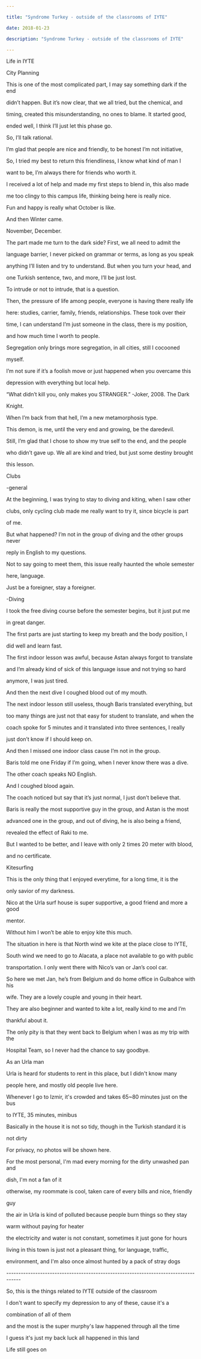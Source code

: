 ```yaml
---

title: "Syndrome Turkey - outside of the classrooms of IYTE"

date: 2018-01-23

description: "Syndrome Turkey - outside of the classrooms of IYTE"

---
```




Life in IYTE



City Planning



This is one of the most complicated part, I may say something dark if the end

didn’t happen. But it’s now clear, that we all tried, but the chemical, and

timing, created this misunderstanding, no ones to blame. It started good,

ended well, I think I’ll just let this phase go.



So, I’ll talk rational.



  



I’m glad that people are nice and friendly, to be honest I’m not initiative,



So, I tried my best to return this friendliness, I know what kind of man I

want to be, I’m always there for friends who worth it.



I received a lot of help and made my first steps to blend in, this also made

me too clingy to this campus life, thinking being here is really nice.



Fun and happy is really what October is like.



  

  



And then Winter came.



November, December.



The part made me turn to the dark side? First, we all need to admit the

language barrier, I never picked on grammar or terms, as long as you speak

anything I’ll listen and try to understand. But when you turn your head, and

one Turkish sentence, two, and more, I’ll be just lost.



To intrude or not to intrude, that is a question.



Then, the pressure of life among people, everyone is having there really life

here: studies, carrier, family, friends, relationships. These took over their

time, I can understand I’m just someone in the class, there is my position,

and how much time I worth to people.



  



Segregation only brings more segregation, in all cities, still I cocooned

myself.



I’m not sure if it’s a foolish move or just happened when you overcame this

depression with everything but local help.



“What didn’t kill you, only makes you STRANGER.” -Joker, 2008. The Dark

Knight.



When I’m back from that hell, I’m a new metamorphosis type.



  



This demon, is me, until the very end and growing, be the daredevil.



Still, I’m glad that I chose to show my true self to the end, and the people

who didn’t gave up. We all are kind and tried, but just some destiny brought

this lesson.



  



Clubs



-general



At the beginning, I was trying to stay to diving and kiting, when I saw other

clubs, only cycling club made me really want to try it, since bicycle is part

of me.



But what happened? I’m not in the group of diving and the other groups never

reply in English to my questions.



Not to say going to meet them, this issue really haunted the whole semester

here, language.



Just be a foreigner, stay a foreigner.



  



-Diving



I took the free diving course before the semester begins, but it just put me

in great danger.



The first parts are just starting to keep my breath and the body position, I

did well and learn fast.



The first indoor lesson was awful, because Astan always forgot to translate

and I’m already kind of sick of this language issue and not trying so hard

anymore, I was just tired.



And then the next dive I coughed blood out of my mouth.



The next indoor lesson still useless, though Baris translated everything, but

too many things are just not that easy for student to translate, and when the

coach spoke for 5 minutes and it translated into three sentences, I really

just don’t know if I should keep on.



And then I missed one indoor class cause I’m not in the group.



Baris told me one Friday if I’m going, when I never know there was a dive.



The other coach speaks NO English.



And I coughed blood again.



The coach noticed but say that it’s just normal, I just don’t believe that.



Baris is really the most supportive guy in the group, and Astan is the most

advanced one in the group, and out of diving, he is also being a friend,

revealed the effect of Raki to me.



But I wanted to be better, and I leave with only 2 times 20 meter with blood,

and no certificate.



  



Kitesurfing



This is the only thing that I enjoyed everytime, for a long time, it is the

only savior of my darkness.



Nico at the Urla surf house is super supportive, a good friend and more a good

mentor.



Without him I won’t be able to enjoy kite this much.



  



The situation in here is that North wind we kite at the place close to IYTE,

South wind we need to go to Alacata, a place not available to go with public

transportation. I only went there with Nico’s van or Jan’s cool car.



  



So here we met Jan, he’s from Belgium and do home office in Gulbahce with his

wife. They are a lovely couple and young in their heart.



They are also beginner and wanted to kite a lot, really kind to me and I’m

thankful about it.



The only pity is that they went back to Belgium when I was as my trip with the

Hospital Team, so I never had the chance to say goodbye.



  



  



As an Urla man



  

Urla is heard for students to rent in this place, but I didn't know many

people here, and mostly old people live here.  

Whenever I go to Izmir, it's crowded and takes 65~80 minutes just on the bus  

to IYTE, 35 minutes, minibus  

  

Basically in the house it is not so tidy, though in the Turkish standard it is

not dirty  

For privacy, no photos will be shown here.  

  

For the most personal, I'm mad every morning for the dirty unwashed pan and

dish, I'm not a fan of it  

  

otherwise, my roommate is cool, taken care of every bills and nice, friendly

guy  

  

the air in Urla is kind of polluted because people burn things so they stay

warm without paying for heater  

  

the electricity and water is not constant, sometimes it just gone for hours  

  

living in this town is just not a pleasant thing, for language, traffic,

environment, and I'm also once almost hunted by a pack of stray dogs  

\------------------------------------------------------------------------------------  

So, this is the things related to IYTE outside of the classroom  

  

I don't want to specify my depression to any of these, cause it's a

combination of all of them  

  

and the most is the super murphy's law happened through all the time  



I guess it's just my back luck all happened in this land  

  

Life still goes on



